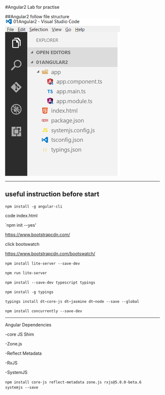 #Angular2 Lab for practise



##Angular2 follow file structure
<img src="https://github.com/sarveshhome/Angular2Lab/blob/master/images/Setup-Angular2.PNG"></img>

************************************************************
useful instruction before start
---------------------------------------------


`npm install -g angular-cli`

code index.html

`npm init --yes'


https://www.bootstrapcdn.com/

click bootswatch

https://www.bootstrapcdn.com/bootswatch/

`npm install lite-server --save-dev`

`npm run lite-server`

`npm install --save-dev typescript typings`

`npm install -g typings`

`typings install dt~core-js dt~jasmine dt~node --save --global`

`npm install concurrently --save-dev`


-----------------------------------
Angular Dependencies

 -core JS Shim
 
 -Zone.js
 
 -Reflect Metadata
 
 -RxJS
 
 -SystemJS 
 


 `npm install core-js reflect-metadata zone.js rxjs@5.0.0-beta.6 systemjs --save`

